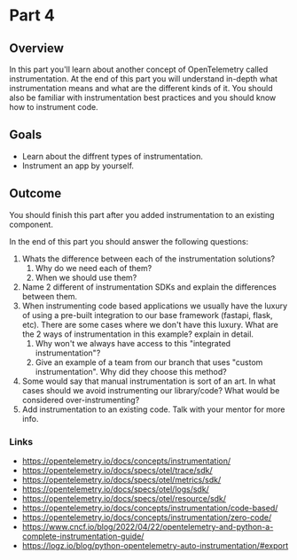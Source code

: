 # Part 4

## Overview

In this part you'll learn about another concept of OpenTelemetry called instrumentation.
At the end of this part you will understand in-depth what instrumentation means and what are the different kinds of it.
You should also be familiar with instrumentation best practices and you should know how to instrument code.

## Goals
- Learn about the diffrent types of instrumentation.
- Instrument an app by yourself.

## Outcome
You should finish this part after you added instrumentation to an existing component.

In the end of this part you should answer the following questions:

1. Whats the difference between each of the instrumentation solutions?
   1. Why do we need each of them?
   2. When we should use them?
2. Name 2 different of instrumentation SDKs and explain the differences between them.
3. When instrumenting code based applications we usually have the luxury of using a pre-built integration to our base framework (fastapi, flask, etc). There are some cases where we don't have this luxury. What are the 2 ways of instrumentation in this example? explain in detail.
    1. Why won't we always have access to this "integrated instrumentation"?
    2. Give an example of a team from our branch that uses "custom instrumentation". Why did they choose this method?
4. Some would say that manual instrumentation is sort of an art. In what cases should we avoid instrumenting our library/code? What would be considered over-instrumenting?
5. Add instrumentation to an existing code. Talk with your mentor for more info.


### Links

* <https://opentelemetry.io/docs/concepts/instrumentation/>
* <https://opentelemetry.io/docs/specs/otel/trace/sdk/>
* <https://opentelemetry.io/docs/specs/otel/metrics/sdk/>
* <https://opentelemetry.io/docs/specs/otel/logs/sdk/>
* <https://opentelemetry.io/docs/specs/otel/resource/sdk/>
* <https://opentelemetry.io/docs/concepts/instrumentation/code-based/>
* <https://opentelemetry.io/docs/concepts/instrumentation/zero-code/>
* <https://www.cncf.io/blog/2022/04/22/opentelemetry-and-python-a-complete-instrumentation-guide/>
* <https://logz.io/blog/python-opentelemetry-auto-instrumentation/#export>
